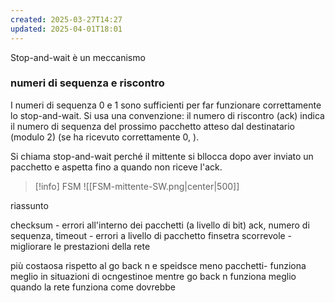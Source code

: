 ```yaml
---
created: 2025-03-27T14:27
updated: 2025-04-01T18:01
---
```

Stop-and-wait è un meccanismo 




### numeri di sequenza e riscontro
I numeri di sequenza 0 e 1 sono sufficienti per far funzionare correttamente lo stop-and-wait.
Si usa una convenzione: il numero di riscontro (ack) indica il numero di sequenza del prossimo pacchetto atteso dal destinatario (modulo 2) (se ha ricevuto correttamente 0, ).

Si chiama stop-and-wait perché il mittente si bllocca dopo aver inviato un pacchetto e aspetta fino a quando non riceve l'ack.

>[!info] FSM
>![[FSM-mittente-SW.png|center|500]]




riassunto

checksum - errori all'interno dei pacchetti (a livello di bit)
ack, numero di sequenza, timeout - errori a livello di pacchetto
finsetra scorrevole - migliorare le prestazioni della rete

 più costaosa rispetto al go back n e speidsce meno pacchetti- funziona meglio in situazioni di ocngestinoe mentre go back n funziona meglio quando la rete funziona come dovrebbe


